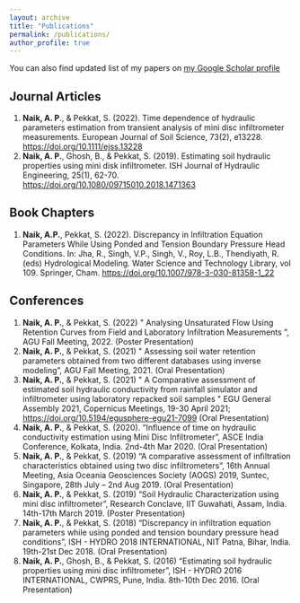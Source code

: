 ```yaml
---
layout: archive
title: "Publications"
permalink: /publications/
author_profile: true
---
```


You can also find updated list of my papers on [my Google Scholar profile](https://scholar.google.co.in/citations?user=ACfE5mwAAAAJ&hl=en)

## Journal Articles 
1.	**Naik, A. P**., & Pekkat, S. (2022). Time dependence of hydraulic parameters estimation from transient analysis of mini disc infiltrometer measurements. European Journal of Soil Science, 73(2), e13228. https://doi.org/10.1111/ejss.13228
2.	**Naik, A. P.**, Ghosh, B., & Pekkat, S. (2019). Estimating soil hydraulic properties using mini disk infiltrometer. ISH Journal of Hydraulic Engineering, 25(1), 62-70.  https://doi.org/10.1080/09715010.2018.1471363

## Book Chapters
1.	**Naik, A.P.**, Pekkat, S. (2022). Discrepancy in Infiltration Equation Parameters While Using Ponded and Tension Boundary Pressure Head Conditions. In: Jha, R., Singh, V.P., Singh, V., Roy, L.B., Thendiyath, R. (eds) Hydrological Modeling. Water Science and Technology Library, vol 109. Springer, Cham. https://doi.org/10.1007/978-3-030-81358-1_22

## Conferences
1.	**Naik, A. P.**, & Pekkat, S. (2022) " Analysing Unsaturated Flow Using Retention Curves from Field and Laboratory Infiltration Measurements ”, AGU Fall Meeting, 2022. (Poster Presentation)
2.	**Naik, A. P.**, & Pekkat, S. (2021) " Assessing soil water retention parameters obtained from two different databases using inverse modeling”, AGU Fall Meeting, 2021. (Oral Presentation)
3.	**Naik, A. P.**, & Pekkat, S. (2021) " A Comparative assessment of estimated soil hydraulic conductivity from rainfall simulator and infiltrometer using laboratory repacked soil samples " EGU General Assembly 2021, Copernicus Meetings, 19-30 April 2021; https://doi.org/10.5194/egusphere-egu21-7099 (Oral Presentation)
4.	**Naik, A. P.**, & Pekkat, S. (2020). “Influence of time on hydraulic conductivity estimation using Mini Disc Infiltrometer”, ASCE India Conference, Kolkata, India. 2nd-4th Mar 2020. (Oral Presentation)
5.	**Naik, A. P.**, & Pekkat, S. (2019) “A comparative assessment of infiltration characteristics obtained using two disc infiltrometers”, 16th Annual Meeting, Asia Oceania Geosciences Society (AOGS) 2019, Suntec, Singapore, 28th July – 2nd Aug 2019. (Oral Presentation)
6.  **Naik, A. P.**, & Pekkat, S. (2019) “Soil Hydraulic Characterization using mini disc infiltrometer”, Research Conclave, IIT Guwahati, Assam, India. 14th-17th March 2019. (Poster Presentation)
7.	**Naik, A. P.**, & Pekkat, S. (2018) “Discrepancy in infiltration equation parameters while using ponded and tension boundary pressure head conditions”, ISH - HYDRO 2018 INTERNATIONAL, NIT Patna, Bihar, India. 19th-21st Dec 2018. (Oral Presentation)
8.	**Naik, A. P.**, Ghosh, B., & Pekkat, S. (2016) “Estimating soil hydraulic properties using mini disc infiltrometer”, ISH - HYDRO 2016 INTERNATIONAL, CWPRS, Pune, India. 8th-10th Dec 2016. (Oral Presentation)

